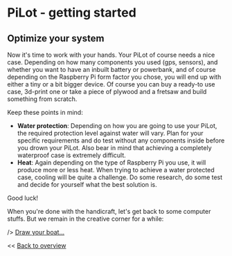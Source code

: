 # PiLot - getting started
## Optimize your system

Now it's time to work with your hands. Your PiLot of course needs a nice case. Depending on how many components you used (gps, sensors), and whether you want to have an inbuilt battery or powerbank, and of course depending on the Raspberry Pi form factor you chose, you will end up with either a tiny or a bit bigger device. Of course you can buy a ready-to use case, 3d-print one or take a piece of plywood and a fretsaw and build something from scratch.

Keep these points in mind:

- **Water protection**: Depending on how you are going to use your PiLot, the required protection level against water will vary. Plan for your specific requirements and do test without any components inside before you drown your PiLot. Also bear in mind that achieving a completely waterproof case is extremely difficult.
- **Heat**: Again depending on the type of Raspberry Pi you use, it will produce more or less heat. When trying to achieve a water protected case, cooling will be quite a challenge. Do some research, do some test and decide for yourself what the best solution is.

Good luck!

When you're done with the handicraft, let's get back to some computer stuffs. But we remain in the creative corner for a while:

/> [Draw your boat...](boat.md)

<< [Back to overview](user.md)
